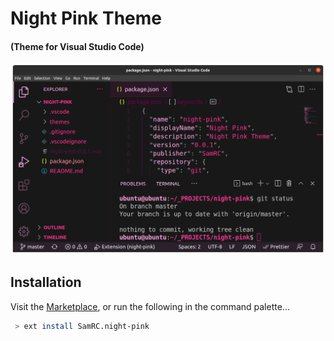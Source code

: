 # Night Pink Theme

#### (Theme for Visual Studio Code)

![theme preview](./assets/night-pink-theme.png)

## Installation
Visit the [Marketplace](https://marketplace.visualstudio.com/items?itemName=SamRC.night-pink),
or run the following in the command palette...
```sh
 > ext install SamRC.night-pink
```
